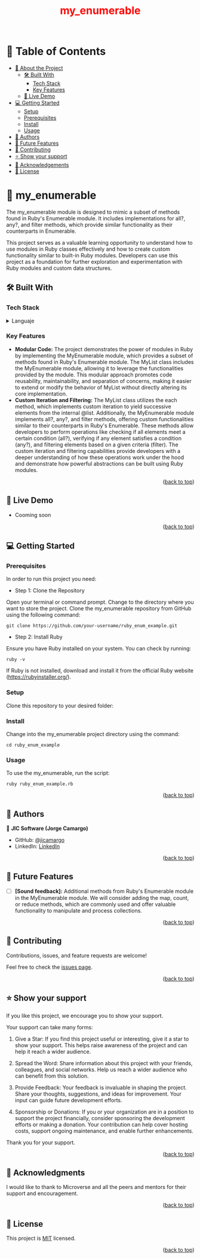 <a name="readme-top"></a>

<div align="center">
  <br/>
  <h1 style="color: red">my_enumerable</h1>
  <br/>
</div>

<!-- TABLE OF CONTENTS -->
# 📗 Table of Contents

- [📖 About the Project](#about-project)
  - [🛠 Built With](#built-with)
    - [Tech Stack](#tech-stack)
    - [Key Features](#key-features)
  - [🚀 Live Demo](#live-demo)
- [💻 Getting Started](#getting-started)
  - [Setup](#setup)
  - [Prerequisites](#prerequisites)
  - [Install](#install)
  - [Usage](#usage)
- [👥 Authors](#authors)
- [🔭 Future Features](#future-features)
- [🤝 Contributing](#contributing)
- [⭐️ Show your support](#support)
- [🙏 Acknowledgements](#acknowledgements)
- [📝 License](#license)

<!-- PROJECT DESCRIPTION -->

# 📖 my_enumerable <a name="about-project"></a>

The my_enumerable module is designed to mimic a subset of methods found in Ruby's Enumerable module. It includes implementations for all?, any?, and filter methods, which provide similar functionality as their counterparts in Enumerable.

This project serves as a valuable learning opportunity to understand how to use modules in Ruby classes effectively and how to create custom functionality similar to built-in Ruby modules. Developers can use this project as a foundation for further exploration and experimentation with Ruby modules and custom data structures.
## 🛠 Built With <a name="built-with"></a>

### Tech Stack <a name="tech-stack"></a>

<details>
<summary>Languaje</summary>
  <ul>
    <li><a href="https://rubyinstaller.org/">Ruby</a></li>
  </ul>
</details>

<!-- Features -->

### Key Features <a name="key-features"></a>

- **Modular Code:** The project demonstrates the power of modules in Ruby by implementing the MyEnumerable module, which provides a subset of methods found in Ruby's Enumerable module. The MyList class includes the MyEnumerable module, allowing it to leverage the functionalities provided by the module. This modular approach promotes code reusability, maintainability, and separation of concerns, making it easier to extend or modify the behavior of MyList without directly altering its core implementation.
- **Custom Iteration and Filtering:**  The MyList class utilizes the each method, which implements custom iteration to yield successive elements from the internal @list. Additionally, the MyEnumerable module implements all?, any?, and filter methods, offering custom functionalities similar to their counterparts in Ruby's Enumerable. These methods allow developers to perform operations like checking if all elements meet a certain condition (all?), verifying if any element satisfies a condition (any?), and filtering elements based on a given criteria (filter). The custom iteration and filtering capabilities provide developers with a deeper understanding of how these operations work under the hood and demonstrate how powerful abstractions can be built using Ruby modules.


<p align="right">(<a href="#readme-top">back to top</a>)</p>

<!-- LIVE DEMO -->

## 🚀 Live Demo <a name="live-demo"></a>

- Cooming soon 

<p align="right">(<a href="#readme-top">back to top</a>)</p>

<!-- GETTING STARTED -->

## 💻 Getting Started <a name="getting-started"></a>
### Prerequisites

In order to run this project you need:

- Step 1: Clone the Repository

Open your terminal or command prompt.
Change to the directory where you want to store the project.
Clone the my_enumerable repository from GitHub using the following command:
```
git clone https://github.com/your-username/ruby_enum_example.git
```

- Step 2: Install Ruby

Ensure you have Ruby installed on your system. You can check by running:
```
ruby -v
```
If Ruby is not installed, download and install it from the official Ruby website (https://rubyinstaller.org/).

### Setup

Clone this repository to your desired folder:

### Install

Change into the my_enumerable project directory using the command:
```
cd ruby_enum_example
```

### Usage

To use the my_enumerable, run the script:
```
ruby ruby_enum_example.rb
```


<p align="right">(<a href="#readme-top">back to top</a>)</p>

<!-- AUTHORS -->

## 👥 Authors <a name="authors"></a>

👤 **JIC Software (Jorge Camargo)**

- GitHub: [@jicamargo](https://github.com/jicamargo)
- LinkedIn: [LinkedIn](https://www.linkedin.com/in/jorgecamargog/?locale=en_US)

<p align="right">(<a href="#readme-top">back to top</a>)</p>

<!-- FUTURE FEATURES -->

## 🔭 Future Features <a name="future-features"></a>

- [ ] **[Sound feedback]:**
  Additional methods from Ruby's Enumerable module in the MyEnumerable module. We will consider adding the map, count, or reduce methods, which are commonly used and offer valuable functionality to manipulate and process collections.

<p align="right">(<a href="#readme-top">back to top</a>)</p>

<!-- CONTRIBUTING -->

## 🤝 Contributing <a name="contributing"></a>

Contributions, issues, and feature requests are welcome!

Feel free to check the [issues page](../../issues/).

<p align="right">(<a href="#readme-top">back to top</a>)</p>

<!-- SUPPORT -->

## ⭐️ Show your support <a name="support"></a>

If you like this project, we encourage you to show your support. 

Your support can take many forms:

1. Give a Star: If you find this project useful or interesting, give it a star to show your support. This helps raise awareness of the project and can help it reach a wider audience.

2. Spread the Word: Share information about this project with your friends, colleagues, and social networks. Help us reach a wider audience who can benefit from this solution.

3. Provide Feedback: Your feedback is invaluable in shaping the project. Share your thoughts, suggestions, and ideas for improvement. Your input can guide future development efforts.

4. Sponsorship or Donations: If you or your organization are in a position to support the project financially, consider sponsoring the development efforts or making a donation. Your contribution can help cover hosting costs, support ongoing maintenance, and enable further enhancements.

Thank you for your support.

<p align="right">(<a href="#readme-top">back to top</a>)</p>

<!-- ACKNOWLEDGEMENTS -->

## 🙏 Acknowledgments <a name="acknowledgements"></a>

I would like to thank to Microverse and all the peers and mentors for their support and encouragement.

<p align="right">(<a href="#readme-top">back to top</a>)</p>

<!-- LICENSE -->

## 📝 License <a name="license"></a>

This project is [MIT](./LICENSE) licensed.


<p align="right">(<a href="#readme-top">back to top</a>)</p>
